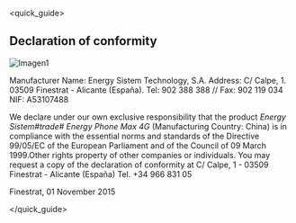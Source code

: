 <quick_guide>
## Declaration of conformity

![Imagen1](http://static.energysistem.com/images/manuals/39976/5499406586b11.jpg)

Manufacturer Name:
Energy Sistem Technology, S.A.
Address: C/ Calpe, 1.
03509 Finestrat - Alicante (España).
Tel: 902 388 388 // Fax: 902 119 034 
NIF: A53107488

We declare under our own exclusive responsibility that the product *Energy Sistem#trade# Energy Phone Max 4G* (Manufacturing Country: China) is in compliance with the essential norms and standards of the Directive 99/05/EC of the European Parliament and of the Council of 09 March 1999.Other rights property of other companies or individuals. You may request a copy of the declaration of conformity at C/ Calpe, 1 - 03509 Finestrat - Alicante (España) Tel. +34 966 831 05

Finestrat, 01 November 2015

</quick_guide>


